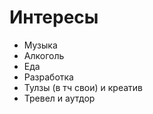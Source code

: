 
# Интересы

- Музыка  
- Алкоголь  
- Еда  
- Разработка  
- Тулзы (в тч свои) и креатив  
- Тревел и аутдор